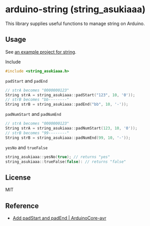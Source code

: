 # arduino-string (string_asukiaaa)

This library supplies useful functions to manage string on Arduino.

## Usage

See [an example project for string](./examples/padString/padString.ino).

Include
```c
#include <string_asukiaaa.h>
```

`padStart` and `padEnd`
```c
// strA becomes "0000000123"
String strA = string_asukiaaa::padStart("123", 10, '0'));
// strB becomes "bb--------"
String strB = string_asukiaaa::padEnd("bb", 10, '-'));
```

`padNumStart` and `padNumEnd`
```c
// strA becomes "0000000123"
String strA = string_asukiaaa::padNumStart(123, 10, '0'));
// strB becomes "99--------"
String strB = string_asukiaaa::padNumEnd(99, 10, '-'));
```

`yesNo` and `trueFalse`
```c
string_asukiaaa::yesNo(true); // returns "yes"
string_asukiaaa::trueFalse(false): // returns "false"
```

## License

MIT

## Reference

- [Add padStart and padEnd | ArduinoCore-avr](https://github.com/arduino/ArduinoCore-avr/pull/392)
